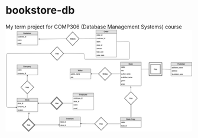 # bookstore-db
My term project for COMP306 (Database Management Systems) course
![alt text](https://raw.githubusercontent.com/mdogan13/bookstore-db/master/diagram.png)
